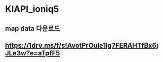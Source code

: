# KIAPI_ioniq5   


## map data 다운로드
## https://1drv.ms/f/s!AvotPrOule1Ig7FERAHTfBx6jJLe3w?e=aTpfF5
